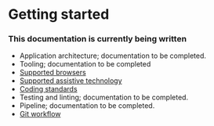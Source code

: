 # Getting started

### **This documentation is currently being written**

+ Application architecture; documentation to be completed.
+ Tooling; documentation to be completed
+ [Supported browsers](/docs/contributing/coding-standards/browser-support.md)
+ [Supported assistive technology](/docs/contributing/testing.md#user-content-assistive-technology-support)
+ [Coding standards](/docs/contributing/coding-standards/README.md)
+ Testing and linting; documentation to be completed.
+ Pipeline; documentation to be completed.
+ [Git workflow](/docs/contributing/git-style-guide.md)
